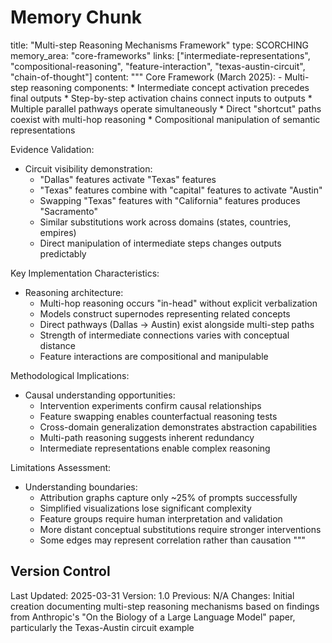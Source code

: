 # Memory Chunk

<chunk>
title: "Multi-step Reasoning Mechanisms Framework"
type: SCORCHING
memory_area: "core-frameworks"
links: ["intermediate-representations", "compositional-reasoning", "feature-interaction", "texas-austin-circuit", "chain-of-thought"]
content: """
Core Framework (March 2025):
- Multi-step reasoning components:
  * Intermediate concept activation precedes final outputs
  * Step-by-step activation chains connect inputs to outputs
  * Multiple parallel pathways operate simultaneously
  * Direct "shortcut" paths coexist with multi-hop reasoning
  * Compositional manipulation of semantic representations

Evidence Validation:
- Circuit visibility demonstration:
  * "Dallas" features activate "Texas" features
  * "Texas" features combine with "capital" features to activate "Austin"
  * Swapping "Texas" features with "California" features produces "Sacramento"
  * Similar substitutions work across domains (states, countries, empires)
  * Direct manipulation of intermediate steps changes outputs predictably

Key Implementation Characteristics:
- Reasoning architecture:
  * Multi-hop reasoning occurs "in-head" without explicit verbalization
  * Models construct supernodes representing related concepts
  * Direct pathways (Dallas → Austin) exist alongside multi-step paths
  * Strength of intermediate connections varies with conceptual distance
  * Feature interactions are compositional and manipulable

Methodological Implications:
- Causal understanding opportunities:
  * Intervention experiments confirm causal relationships
  * Feature swapping enables counterfactual reasoning tests
  * Cross-domain generalization demonstrates abstraction capabilities
  * Multi-path reasoning suggests inherent redundancy
  * Intermediate representations enable complex reasoning

Limitations Assessment:
- Understanding boundaries:
  * Attribution graphs capture only ~25% of prompts successfully
  * Simplified visualizations lose significant complexity
  * Feature groups require human interpretation and validation
  * More distant conceptual substitutions require stronger interventions
  * Some edges may represent correlation rather than causation
"""
</chunk>

## Version Control
Last Updated: 2025-03-31
Version: 1.0
Previous: N/A
Changes: Initial creation documenting multi-step reasoning mechanisms based on findings from Anthropic's "On the Biology of a Large Language Model" paper, particularly the Texas-Austin circuit example
